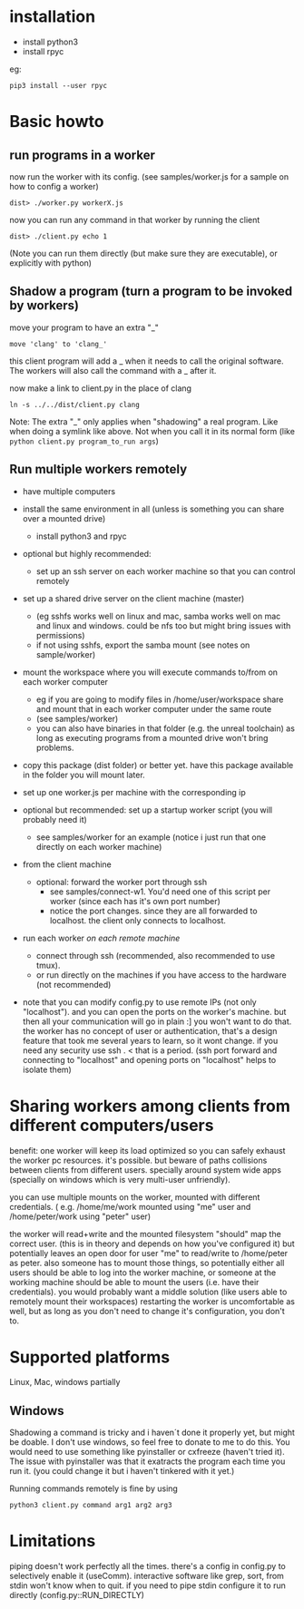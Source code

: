 # installation

* install python3
* install rpyc
    
eg:
    
    pip3 install --user rpyc 

# Basic howto

## run programs in a worker

now run the worker with its config. (see samples/worker.js for a sample on how to config a worker)

    dist> ./worker.py workerX.js

now you can run any command in that worker by running the client

    dist> ./client.py echo 1

(Note you can run them directly (but make sure they are executable), or explicitly with python)

## Shadow a program (turn a program to be invoked by workers)

move your program to have an extra "_"

    move 'clang' to 'clang_'


this client program will add a _ when it needs to call the original software.
The workers will also call the command with a _ after it.

now make a link to client.py in the place of clang

    ln -s ../../dist/client.py clang

Note: The extra "_" only applies when "shadowing" a real program. Like when doing a symlink like above.
Not when you call it in its normal form (like `python client.py program_to_run args`)

## Run multiple workers remotely 

* have multiple computers
* install the same environment in all (unless is something you can share over a mounted drive)
  * install python3 and rpyc
* optional but highly recommended:
  * set up an ssh server on each worker machine so that you can control remotely
* set up a shared drive server on the client machine (master)
  * (eg sshfs works well on linux and mac, samba works well on mac and linux and windows. could be nfs too but might bring issues with permissions)
  * if not using sshfs, export the samba mount (see notes on sample/worker)
* mount the workspace where you will execute commands to/from on each worker computer
  * eg if you are going to modify files in /home/user/workspace share and mount that in each worker computer under the same route
  * (see samples/worker)
  * you can also have binaries in that folder (e.g. the unreal toolchain) as long as executing programs from a mounted drive won't bring problems.
* copy this package (dist folder) or better yet. have this package available in the folder you will mount later.
* set up one worker.js per machine with the corresponding ip
* optional but recommended: set up a startup worker script (you will probably need it)
  * see samples/worker for an example (notice i just run that one directly on each worker machine)

* from the client machine
    * optional: forward the worker port through ssh
      * see samples/connect-w1. You'd need one of this script per worker (since each has it's own port number)
      * notice the port changes. since they are all forwarded to localhost. the client only connects to localhost.
* run each worker _on each remote machine_ 
  * connect through ssh (recommended, also recommended to use tmux).
  * or run directly on the machines if you have access to the hardware (not recommended)

* note that you can modify config.py to use remote IPs (not only "localhost").
and you can open the ports on the worker's machine.
but then all your communication will go in plain :] you won't want to do that.
the worker has no concept of user or authentication, that's a design feature that took me several years to learn, so it wont change.
if you need any security use ssh . < that is a period. (ssh port forward and connecting to "localhost" and opening ports on "localhost" helps to isolate them)

# Sharing workers among clients from different computers/users

benefit: one worker will keep its load optimized so you can safely exhaust the worker pc resources.
it's possible.
but beware of paths collisions between clients from different users.
specially around system wide apps (specially on windows which is very multi-user unfriendly).

you can use multiple mounts on the worker, mounted with different credentials. 
( e.g.
/home/me/work mounted using "me" user
and /home/peter/work using "peter" user)

the worker will read+write and the mounted filesystem "should" map the correct user. (this is in theory and depends on how you've configured it)
but potentially leaves an open door for user "me" to read/write to /home/peter as peter.
also someone has to mount those things, so potentially either all users should be able to log into the worker machine,
or someone at the working machine should be able to mount the users (i.e. have their credentials).
you would probably want a middle solution (like users able to remotely mount their workspaces)
restarting the worker is uncomfortable as well, but as long as you don't need to change it's configuration, you don't to.

# Supported platforms
Linux, Mac, windows partially

## Windows
Shadowing a command is tricky and i haven´t done it properly yet, but might be doable.
I don't use windows, so feel free to donate to me to do this.
You would need to use something like pyinstaller or cxfreeze (haven't tried it). 
The issue with pyinstaller was that it exatracts the program each time you run it. (you could change it but i haven't tinkered with it yet.)

Running commands remotely is fine by using 
    
    python3 client.py command arg1 arg2 arg3



# Limitations

piping doesn't work perfectly all the times.
there's a config in config.py to selectively enable it (useComm).
interactive software like grep, sort, from stdin won't know when to quit.
if you need to pipe stdin configure it to run directly (config.py::RUN_DIRECTLY)

